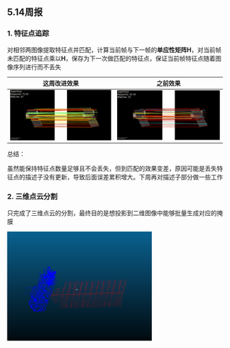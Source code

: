 ## 5.14周报

### **1. 特征点追踪**

对相邻两图像提取特征点并匹配，计算当前帧与下一帧的**单应性矩阵H**，对当前帧未匹配的特征点乘以**H**，保存为下一次做匹配的特征点，保证当前帧特征点随着图像序列进行而不丢失

| 这周改进效果           | 之前效果                               |
| ---------------------- | -------------------------------------- |
| ![LTK](assets/LTK.gif) | ![Cartography](assets/Cartography.gif) |

总结：

虽然能保持特征点数量足够且不会丢失，但到匹配的效果变差，原因可能是丢失特征点的描述子没有更新，导致后面误差累积增大。下周再对描述子部分做一些工作

### 2. 三维点云分割

只完成了三维点云的分割，最终目的是想投影到二维图像中能够批量生成对应的掩膜

<img src="assets/image-20240514140507221.png" alt="image-20240514140507221" style="zoom: 33%;" />

